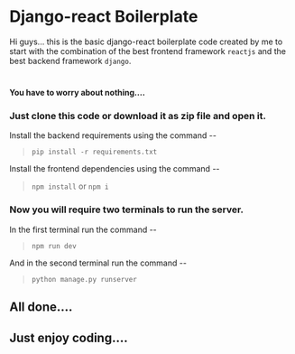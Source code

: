 # Django-react Boilerplate

Hi guys... this is the basic django-react boilerplate code created by me to start with the combination of the best frontend framework `reactjs` and the best backend framework `django`.
#
**You have to worry about nothing....**
### Just clone this code or download it as zip file and open it.
Install the backend requirements using the command --

> ```pip install -r requirements.txt```

Install the frontend dependencies using the command --
 
> ```npm install``` or ```npm i```

### Now you will require two terminals to run the server.
In the first terminal run the command --

> ```npm run dev```

And in the second terminal run the command --

> ```python manage.py runserver```
## All done....
## Just enjoy coding....

